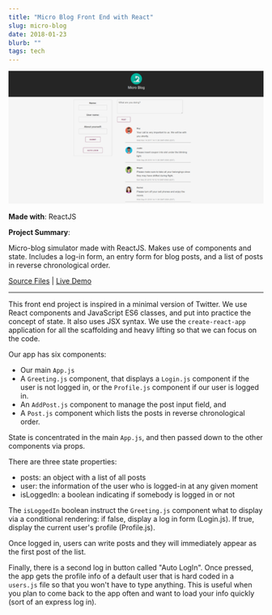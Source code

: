 ```yaml
---
title: "Micro Blog Front End with React"
slug: micro-blog
date: 2018-01-23
blurb: ""
tags: tech
---
```


<img src="../img/micro-blog.png" class="profile">

**Made with**: <i class="icon-reactjs"></i> ReactJS

**Project Summary**: 

Micro-blog simulator made with ReactJS. Makes use of components and state. Includes a log-in form, an entry form for blog posts, and a list of posts in reverse chronological order. 

[Source Files](https://github.com/mariobox/react-micro-blog) | [Live Demo](http://mariobox.github.io/react-micro-blog-demo)<hr />

This front end project is inspired in a minimal version of Twitter. We use React components and JavaScript ES6 classes, and put into practice the concept of state. It also uses JSX syntax. We use the <code>create-react-app</code> application for all the scaffolding and heavy lifting so that we can focus on the code. 

Our app has six components:
* Our main <code>App.js</code>
* A <code>Greeting.js</code> component, that displays a <code>Login.js</code> component if the user is not logged in, or the <code>Profile.js</code> component if our user is logged in.
* An <code>AddPost.js</code> component to manage the post input field, and
* A <code>Post.js</code> component which lists the posts in reverse chronological order.

State is concentrated in the main <code>App.js</code>, and then passed down to the other components via props. 

There are three state properties:
* posts: an object with a list of all posts
* user: the information of the user who is logged-in at any given moment
* isLoggedIn: a boolean indicating if somebody is logged in or not

The <code>isLoggedIn</code> boolean instruct the <code>Greeting.js</code> component what to display via a conditional rendering: if false, display a log in form (Login.js). If true, display the current user's profile (Profile.js).

Once logged in, users can write posts and they will immediately appear as the first post of the list.

Finally, there is a second log in button called "Auto LogIn". Once pressed, the app gets the profile info of a default user that is hard coded in a <code>users.js</code> file so that you won't have to type anything. This is useful when you plan to come back to the app often and want to load your info quickly (sort of an express log in). 




